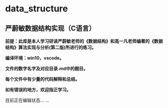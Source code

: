 # data_structure
严蔚敏数据结构实现（C语言）
---
**前提：此库是本人学习研读严蔚敏老师的《数据结构》和高一凡老师编著的《数据结构》算法实现与分析(第二版)所进行的练习。**

**编译环境：win10，vscode。**

**文件的数字名字及对应目录.md中的题目。**

**每个文件中有少量的代码解释和总结。**

**如有错误的地方，欢迎指正学习。**

目前正在编辑状态... ...

